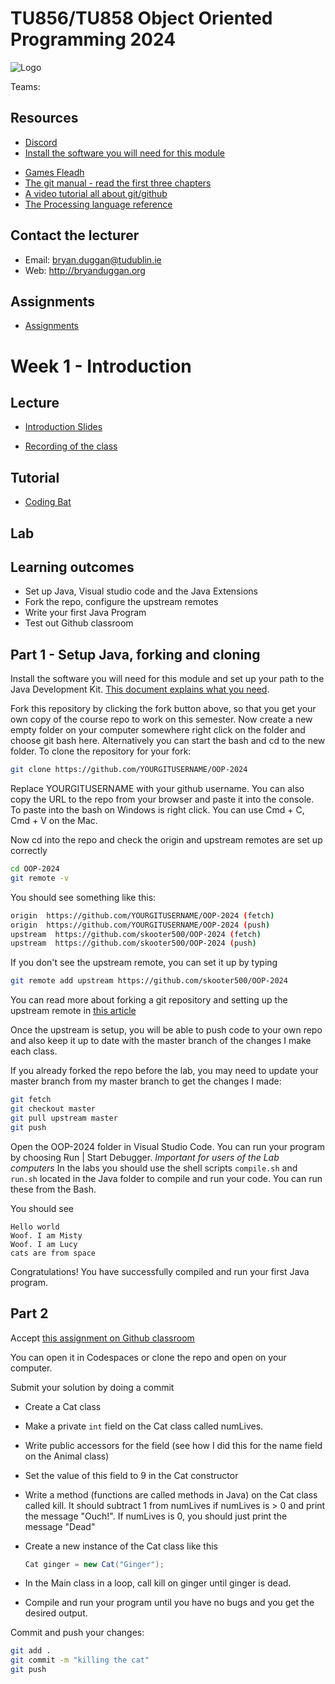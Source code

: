 # TU856/TU858 Object Oriented Programming 2024

![Logo](images/logo.png)

Teams:

Resources
---------
- [Discord](https://discord.gg/htBfm2VA)
- [Install the software you will need for this module](install.md)
* [Games Fleadh](http://www.gamesfleadh.ie/)
* [The git manual - read the first three chapters](http://git-scm.com/documentation)
* [A video tutorial all about git/github](https://www.youtube.com/watch?v=p_PGUltnB6w)
* [The Processing language reference](http://processing.org/reference/)

## Contact the lecturer
* Email: bryan.duggan@tudublin.ie
* Web: http://bryanduggan.org

## Assignments
- [Assignments](assignments.md)

# Week 1 - Introduction

## Lecture
- [Introduction Slides](https://tudublin-my.sharepoint.com/:p:/g/personal/bryan_duggan_tudublin_ie/EYXKcGlJFllBoLfJ_GjdH8ABu2OQCKyRsXuqlPqb3yXMtA?e=7hN0YC)

- [Recording of the class](https://tudublin-my.sharepoint.com/:v:/g/personal/bryan_duggan_tudublin_ie/EUzKV4H1siFOiSsI8Hv6teUBNBW_aols8cnkJN_MYskBYw?e=nJXD7A&nav=eyJyZWZlcnJhbEluZm8iOnsicmVmZXJyYWxBcHAiOiJTdHJlYW1XZWJBcHAiLCJyZWZlcnJhbFZpZXciOiJTaGFyZURpYWxvZy1MaW5rIiwicmVmZXJyYWxBcHBQbGF0Zm9ybSI6IldlYiIsInJlZmVycmFsTW9kZSI6InZpZXcifX0%3D)

## Tutorial
- [Coding Bat](https://codingbat.com/)

## Lab
## Learning outcomes
- Set up Java, Visual studio code and the Java Extensions
- Fork the repo, configure the upstream remotes
- Write your first Java Program
- Test out Github classroom

## Part 1 - Setup Java, forking and cloning

Install the software you will need for this module and set up your path to the Java Development Kit. [This document explains what you need](install.md).

Fork this repository by clicking the fork button above, so that you get your own copy of the course repo to work on this semester. Now create a new empty folder on your computer somewhere right click on the folder and choose git bash here. Alternatively you can start the bash and cd to the new folder. To clone the repository for your fork:

```bash
git clone https://github.com/YOURGITUSERNAME/OOP-2024
```

Replace YOURGITUSERNAME with your github username. You can also copy the URL to the repo from your browser and paste it into the console. To paste into the bash on Windows is right click. You can use Cmd + C, Cmd + V on the Mac.

Now cd into the repo and check the origin and upstream remotes are set up correctly

```bash
cd OOP-2024
git remote -v
```

You should see something like this:

```bash
origin  https://github.com/YOURGITUSERNAME/OOP-2024 (fetch)
origin  https://github.com/YOURGITUSERNAME/OOP-2024 (push)
upstream  https://github.com/skooter500/OOP-2024 (fetch)
upstream  https://github.com/skooter500/OOP-2024 (push)
```

If you don't see the upstream remote, you can set it up by typing

```bash
git remote add upstream https://github.com/skooter500/OOP-2024
```
You can read more about forking a git repository and setting up the upstream remote in [this article](https://help.github.com/en/github/getting-started-with-github/fork-a-repo)

Once the upstream is setup, you will be able to push code to your own repo and also keep it up to date with the master branch of the changes I make each class.

If you already forked the repo before the lab, you may need to update your master branch from my master branch to get the changes I made:

```bash
git fetch
git checkout master
git pull upstream master
git push
```

Open the OOP-2024 folder in Visual Studio Code. You can run your program by choosing Run | Start Debugger. *Important for users of the Lab computers* In the labs you should use the shell scripts ```compile.sh``` and ```run.sh``` located in the Java folder to compile and run your code. You can run these from the Bash. 

You should see

```
Hello world
Woof. I am Misty
Woof. I am Lucy
cats are from space
```
Congratulations! You have successfully compiled and run your first Java program. 

## Part 2

Accept [this assignment on Github classroom](https://classroom.github.com/a/5nyQb4Oa)

You can open it in Codespaces or clone the repo and open on your computer. 

Submit your solution by doing a commit

- Create a Cat class
- Make a private ```int``` field on the Cat class called numLives.
- Write public accessors for the field (see how I did this for the name field on the Animal class)
- Set the value of this field to 9 in the Cat constructor  
- Write a method (functions are called methods in Java) on the Cat class called kill. It should subtract 1 from numLives if numLives is > 0 and print the message "Ouch!". If numLives is 0, you should just print the message "Dead"
- Create a new instance of the Cat class like this

    ```Java
    Cat ginger = new Cat("Ginger");
    ```
- In the Main class in a loop, call kill on ginger until ginger is dead.
- Compile and run your program until you have no bugs and you get the desired output.

Commit and push your changes:

```bash
git add .
git commit -m "killing the cat"
git push
```